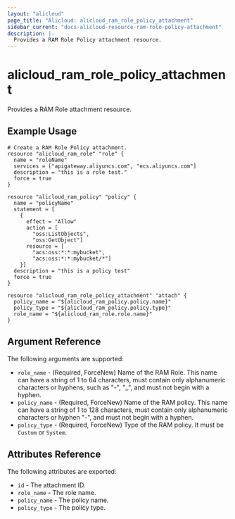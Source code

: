 ```yaml
---
layout: "alicloud"
page_title: "Alicloud: alicloud_ram_role_policy_attachment"
sidebar_current: "docs-alicloud-resource-ram-role-policy-attachment"
description: |-
  Provides a RAM Role Policy attachment resource.
---
```


# alicloud\_ram\_role\_policy\_attachment

Provides a RAM Role attachment resource.

## Example Usage

```
# Create a RAM Role Policy attachment.
resource "alicloud_ram_role" "role" {
  name = "roleName"
  services = ["apigateway.aliyuncs.com", "ecs.aliyuncs.com"]
  description = "this is a role test."
  force = true
}

resource "alicloud_ram_policy" "policy" {
  name = "policyName"
  statement = [
    {
      effect = "Allow"
      action = [
        "oss:ListObjects",
        "oss:GetObject"]
      resource = [
        "acs:oss:*:*:mybucket",
        "acs:oss:*:*:mybucket/*"]
    }]
  description = "this is a policy test"
  force = true
}

resource "alicloud_ram_role_policy_attachment" "attach" {
  policy_name = "${alicloud_ram_policy.policy.name}"
  policy_type = "${alicloud_ram_policy.policy.type}"
  role_name = "${alicloud_ram_role.role.name}"
}
```
## Argument Reference

The following arguments are supported:

* `role_name` - (Required, ForceNew) Name of the RAM Role. This name can have a string of 1 to 64 characters, must contain only alphanumeric characters or hyphens, such as "-", "_", and must not begin with a hyphen.
* `policy_name` - (Required, ForceNew) Name of the RAM policy. This name can have a string of 1 to 128 characters, must contain only alphanumeric characters or hyphen "-", and must not begin with a hyphen.
* `policy_type` - (Required, ForceNew) Type of the RAM policy. It must be `Custom` or `System`.

## Attributes Reference

The following attributes are exported:

* `id` - The attachment ID.
* `role_name` - The role name.
* `policy_name` - The policy name.
* `policy_type` - The policy type.